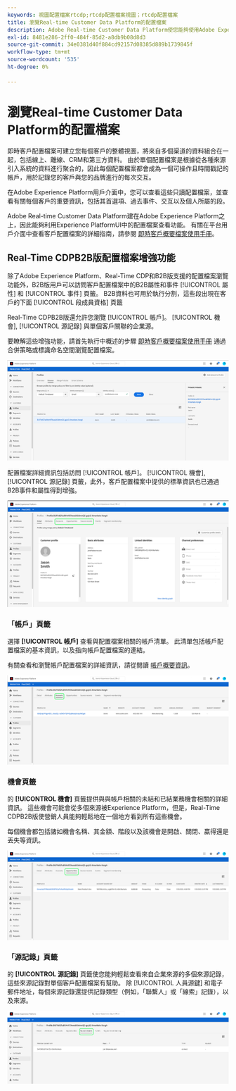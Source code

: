 ```yaml
---
keywords: 視圖配置檔案rtcdp;rtcdp配置檔案視圖；rtcdp配置檔案
title: 瀏覽Real-time Customer Data Platform的配置檔案
description: Adobe Real-time Customer Data Platform使您能夠使用Adobe Experience Platform用戶介面瀏覽即時客戶配置檔案資料。
exl-id: 8481e286-2ff0-484f-85d2-a8db9b08d8d3
source-git-commit: 34e0381d40f884cd92157d08385d889b1739845f
workflow-type: tm+mt
source-wordcount: '535'
ht-degree: 0%

---
```



# 瀏覽Real-time Customer Data Platform的配置檔案

即時客戶配置檔案可建立您每個客戶的整體視圖，將來自多個渠道的資料組合在一起，包括線上、離線、CRM和第三方資料。 由於單個配置檔案是根據從各種來源引入系統的資料進行聚合的，因此每個配置檔案都會成為一個可操作且時間戳記的帳戶，用於記錄您的客戶與您的品牌進行的每次交互。

在Adobe Experience Platform用戶介面中，您可以查看這些只讀配置檔案，並查看有關每個客戶的重要資訊，包括其首選項、過去事件、交互以及個人所屬的段。

Adobe Real-time Customer Data Platform建在Adobe Experience Platform之上，因此能夠利用Experience PlatformUI中的配置檔案查看功能。 有關在平台用戶介面中查看客戶配置檔案的詳細指南，請參閱 [即時客戶概要檔案使用手冊](../../profile/ui/user-guide.md)。

## Real-Time CDPB2B版配置檔案增強功能

除了Adobe Experience Platform、Real-Time CDP和B2B版支援的配置檔案瀏覽功能外，B2B版用戶可以訪問客戶配置檔案中的B2B屬性和事件 [!UICONTROL 屬性] 和 [!UICONTROL 事件] 頁籤。 B2B資料也可用於執行分割，這些段出現在客戶的下面 [!UICONTROL 段成員資格] 頁籤

Real-Time CDPB2B版還允許您瀏覽 [!UICONTROL 帳戶]。 [!UICONTROL 機會], [!UICONTROL 源記錄] 與單個客戶關聯的企業源。

要瞭解這些增強功能，請首先執行中概述的步驟 [即時客戶概要檔案使用手冊](../../profile/ui/user-guide.md) 通過合併策略或標識命名空間瀏覽配置檔案。

![](images/b2b-browse-profile.png)

配置檔案詳細資訊包括訪問 [!UICONTROL 帳戶]。 [!UICONTROL 機會], [!UICONTROL 源記錄] 頁籤，此外，客戶配置檔案中提供的標準資訊也已通過B2B事件和屬性得到增強。

![](images/b2b-profile-detail.png)

### 「帳戶」頁籤

選擇 **[!UICONTROL 帳戶]** 查看與配置檔案相關的帳戶清單。 此清單包括帳戶配置檔案的基本資訊，以及指向帳戶配置檔案的連結。

有關查看和瀏覽帳戶配置檔案的詳細資訊，請從閱讀 [帳戶概要資訊](../accounts/account-profile-overview.md)。

![](images/b2b-profile-accounts.png)

### 機會頁籤

的 **[!UICONTROL 機會]** 頁籤提供與與帳戶相關的未結和已結業務機會相關的詳細資訊。 這些機會可能會從多個來源被Experience Platform，但是，Real-Time CDPB2B版使營銷人員能夠輕鬆地在一個地方看到所有這些機會。

每個機會都包括諸如機會名稱、其金額、階段以及該機會是開啟、關閉、贏得還是丟失等資訊。

![](images/b2b-profile-opportunities.png)

### 「源記錄」頁籤

的 **[!UICONTROL 源記錄]** 頁籤使您能夠輕鬆查看來自企業來源的多個來源記錄，這些來源記錄對單個客戶配置檔案有幫助。 除 [!UICONTROL 人員源鍵] 和電子郵件地址，每個來源記錄還提供記錄類型（例如，「聯繫人」或「線索」記錄），以及來源。

![](images/b2b-profile-source-records.png)
